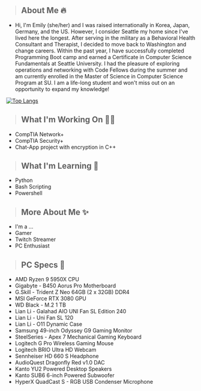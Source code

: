 

>## **About Me** 🔥 
- Hi, I'm Emily (she/her) and I was raised internationally in Korea, Japan, Germany, and the US. However, I consider Seattle my home since I've lived here the longest. After serving in the military as a Behavioral Health Consultant and Therapist, I decided to move back to Washington and change careers. Within the past year, I have successfully completed Programming Boot camp and earned a Certificate in Computer Science Fundamentals at Seattle University. I had the pleasure of exploring operations and networking with Code Fellows during the summer and am currently enrolled in the Master of Science in Computer Science Program at SU. I am a life-long student and won't miss out on an opportunity to expand my knowledge! 

[![Top Langs](https://github-readme-stats.vercel.app/api/top-langs/?username=emily-bytes&layout=compact&theme=radical&hide=Ccard_width=800)](https://github.com/emily-bytes/github-readme-stats)

>## **What I'm Working On** 🧑‍💻
- CompTIA Network+
- CompTIA Security+
- Chat-App project with encryption in C++ 

>## **What I'm Learning** 📖
- Python 
- Bash Scripting
- Powershell 

>## **More About Me** ✨
- I'm a ...
- Gamer
- Twitch Streamer 
- PC Enthusiast 
  
>## **PC Specs** 💖
- AMD Ryzen 9 5950X CPU
- Gigabyte - B450 Aorus Pro Motherboard
- G.Skill - Trident Z Neo 64GB (2 x 32GB) DDR4
- MSI GeForce RTX 3080 GPU
- WD Black - M.2 1 TB
- Lian Li - Galahad AIO UNI Fan SL Edition 240
- Lian Li - Uni Fan SL 120
- Lian Li - O11 Dynamic Case 
- Samsung 49-inch Odyssey G9 Gaming Monitor 
- SteelSeries - Apex 7 Mechanical Gaming Keyboard
- Logitech G Pro Wireless Gaming Mouse  
- Logitech BRIO Ultra HD Webcam 
- Sennheiser HD 660 S Headphone
- AudioQuest Dragonfly Red v1.0 DAC
- Kanto YU2 Powered Desktop Speakers 
- Kanto SUB6 6-inch Powered Subwoofer
- HyperX QuadCast S - RGB USB Condenser Microphone 
